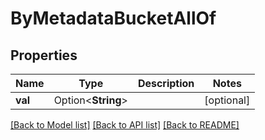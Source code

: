 # ByMetadataBucketAllOf

## Properties

Name | Type | Description | Notes
------------ | ------------- | ------------- | -------------
**val** | Option<**String**> |  | [optional]

[[Back to Model list]](../README.md#documentation-for-models) [[Back to API list]](../README.md#documentation-for-api-endpoints) [[Back to README]](../README.md)


